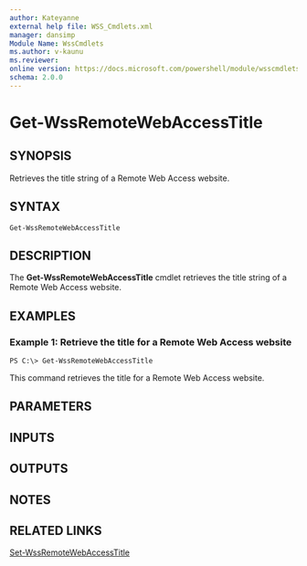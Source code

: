 ```yaml
---
author: Kateyanne
external help file: WSS_Cmdlets.xml
manager: dansimp
Module Name: WssCmdlets
ms.author: v-kaunu
ms.reviewer: 
online version: https://docs.microsoft.com/powershell/module/wsscmdlets/get-wssremotewebaccesstitle?view=windowsserver2012-ps&wt.mc_id=ps-gethelp
schema: 2.0.0
---
```


# Get-WssRemoteWebAccessTitle

## SYNOPSIS
Retrieves the title string of a Remote Web Access website.

## SYNTAX

```
Get-WssRemoteWebAccessTitle
```

## DESCRIPTION
The **Get-WssRemoteWebAccessTitle** cmdlet retrieves the title string of a Remote Web Access website.

## EXAMPLES

### Example 1: Retrieve the title for a Remote Web Access website
```
PS C:\> Get-WssRemoteWebAccessTitle
```

This command retrieves the title for a Remote Web Access website.

## PARAMETERS

## INPUTS

## OUTPUTS

## NOTES

## RELATED LINKS

[Set-WssRemoteWebAccessTitle](./Set-WssRemoteWebAccessTitle.md)

